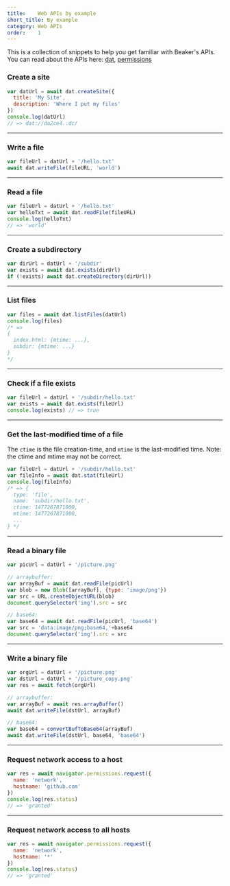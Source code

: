 ```yaml
---
title:    Web APIs by example
short_title: By example
category: Web APIs
order:    1
---
```


This is a collection of snippets to help you get familiar with Beaker's APIs.
You can read about the APIs here: [dat](./dat.html), [permissions](./permissions.html)

### Create a site

```js
var datUrl = await dat.createSite({
  title: 'My Site',
  description: 'Where I put my files'
})
console.log(datUrl)
// => dat://da2ce4..dc/
```

<hr class="nomargin">

### Write a file

```js
var fileUrl = datUrl + '/hello.txt'
await dat.writeFile(fileURL, 'world')
```

<hr class="nomargin">

### Read a file

```js
var fileUrl = datUrl + '/hello.txt'
var helloTxt = await dat.readFile(fileURL)
console.log(helloTxt)
// => 'world'
```

<hr class="nomargin">

### Create a subdirectory 

```js
var dirUrl = datUrl + '/subdir'
var exists = await dat.exists(dirUrl)
if (!exists) await dat.createDirectory(dirUrl))
```

<hr class="nomargin">

### List files

```js
var files = await dat.listFiles(datUrl)
console.log(files)
/* =>
{
  index.html: {mtime: ...},
  subdir: {mtime: ...}
}
*/
```

<hr class="nomargin">

### Check if a file exists

```js
var fileUrl = datUrl + '/subdir/hello.txt'
var exists = await dat.exists(fileUrl)
console.log(exists) // => true
```

<hr class="nomargin">

### Get the last-modified time of a file

The `ctime` is the file creation-time, and `mtime` is the last-modified time.
Note: the ctime and mtime may not be correct.

```js
var fileUrl = datUrl + '/subdir/hello.txt'
var fileInfo = await dat.stat(fileUrl)
console.log(fileInfo)
/* => {
  type: 'file',
  name: 'subdir/hello.txt',
  ctime: 1477267871000,
  mtime: 1477267871000,
  ...
} */
```

<hr class="nomargin">

### Read a binary file

```js
var picUrl = datUrl + '/picture.png'

// arraybuffer:
var arrayBuf = await dat.readFile(picUrl)
var blob = new Blob([arrayBuf], {type: 'image/png'})
var src = URL.createObjectURL(blob)
document.querySelector('img').src = src

// base64:
var base64 = await dat.readFile(picUrl, 'base64')
var src = 'data:image/png;base64,'+base64
document.querySelector('img').src = src
```

<hr class="nomargin">

### Write a binary file

```js
var orgUrl = datUrl + '/picture.png'
var dstUrl = datUrl + '/picture_copy.png'
var res = await fetch(orgUrl)

// arraybuffer:
var arrayBuf = await res.arrayBuffer()
await dat.writeFile(dstUrl, arrayBuf)

// base64:
var base64 = convertBufToBase64(arrayBuf)
await dat.writeFile(dstUrl, base64, 'base64')
```

<hr class="nomargin">

### Request network access to a host

```js
var res = await navigator.permissions.request({ 
  name: 'network',
  hostname: 'github.com'
})
console.log(res.status)
// => 'granted'
```

<hr class="nomargin">

### Request network access to all hosts

```js
var res = await navigator.permissions.request({ 
  name: 'network',
  hostname: '*'
})
console.log(res.status)
// => 'granted'
```